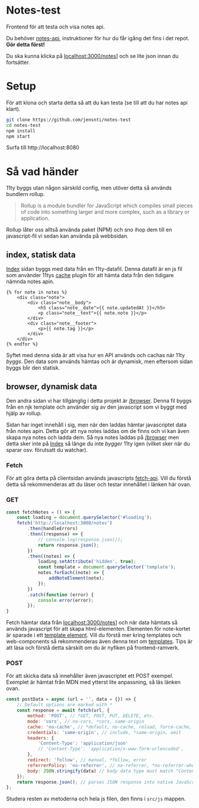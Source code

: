 # Notes-test
Frontend för att testa och visa notes api.

Du behöver [notes-api](https://github.com/jensnti/notes), instruktioner för hur du får igång det fins i det repot. **Gör detta först!**

Du ska kunna klicka på [localhost:3000/notes](http://localhost:3000/notes)] och se lite json innan du fortsätter.

# Setup

För att klona och starta detta så att du kan testa (se till att du har notes api klart).

```bash
git clone https://github.com/jensnti/notes-test
cd notes-test
npm install
npm start
```

Surfa till http://localhost:8080

# Så vad händer

11ty byggs utan någon särskild config, men utöver detta så används bundlern rollup.

>Rollup is a module bundler for JavaScript which compiles small pieces of code into something larger and more complex, such as a library or application.

Rollup låter oss alltså använda paket (NPM) och sno ihop dem till en javascript-fil vi sedan kan använda på webbsidan.

## index, statisk data

[Index](http://localhost:8080) sidan byggs med data från en 11ty-datafil. Denna datafil är en js fil som använder 11tys [cache](https://www.11ty.dev/docs/plugins/cache/) plugin för att hämta data från den tidigare nämnda notes apin.

```
{% for note in notes %}
    <div class="note">
        <div class="note__body">
            <h5 class="note__date">{{ note.updatedAt }}</h5>
            <p class="note__text">{{ note.note }}</p>
        </div>
        <div class="note__footer">
            <p>{{ note.tag }}</p>
        </div>
    </div>
{% endfor %}
```

Syftet med denna sida är att visa hur en API används och cachas när 11ty *byggs*. Den data som används hämtas och är dynamisk, men eftersom sidan byggs blir den statisk.

## browser, dynamisk data

Den andra sidan vi har tillgänglig i detta projekt är [/browser](http://localhost:8080/browser). Denna fil byggs från en njk template och använder sig av den javascript som vi byggt med hjälp av rollup.

Sidan har inget innehåll i sig, men när den laddas hämtar javascriptet data från notes apin. Detta gör att nya notes laddas om de finns och vi kan även skapa nya notes och ladda dem.
Så nya notes laddas på [/browser](http://localhost:8080/browser) men detta sker inte på [Index](http://localhost:8080) så länge du inte *bygger* 11ty igen (vilket sker när du sparar osv. förutsatt du watchar).

### Fetch

För att göra detta på clientsidan används javascripts [fetch-api](https://developer.mozilla.org/en-US/docs/Web/API/Fetch_API/Using_Fetch). Vill du förstå detta så rekommenderas att du läser och testar innehållet i länken här ovan.

### GET

```js
const fetchNotes = () => {
    const loading = document.querySelector('#loading');
    fetch('http://localhost:3000/notes')
        .then(handleErrors)
        .then((response) => {
            // console.log(response.json());
            return response.json();
        })
        .then((notes) => {
            loading.setAttribute('hidden', true);
            const template = document.querySelector('template');
            notes.forEach((note) => {
                addNoteElement(note);
            });
        })
        .catch(function (error) {
            console.error(error);
        });
}
```

Fetch hämtar data från [localhost:3000/notes](http://localhost:3000/notes)] och när data hämtats så används javascript för att skapa html-elementen.
Elementen för note-kortet är sparade i ett [template element](https://developer.mozilla.org/en-US/docs/Web/HTML/Element/template). Vill du förstå mer kring templates och web-components så rekommenderas även denna text om [templates](https://developer.mozilla.org/en-US/docs/Web/Web_Components/Using_templates_and_slots). Tips är att läsa och förstå detta särskilt om du är nyfiken på frontend-ramverk.

### POST

För att skicka data så innehåller även javascriptet ett POST exempel. Exemplet är hämtat från MDN med ytterst lite anpassning, så läs länken ovan.

```js
const postData = async (url = '', data = {}) => {
    // Default options are marked with *
    const response = await fetch(url, {
        method: 'POST', // *GET, POST, PUT, DELETE, etc.
        mode: 'cors', // no-cors, *cors, same-origin
        cache: 'no-cache', // *default, no-cache, reload, force-cache, only-if-cached
        credentials: 'same-origin', // include, *same-origin, omit
        headers: {
            'Content-Type': 'application/json'
            // 'Content-Type': 'application/x-www-form-urlencoded',
        },
        redirect: 'follow', // manual, *follow, error
        referrerPolicy: 'no-referrer', // no-referrer, *no-referrer-when-downgrade, origin, origin-when-cross-origin, same-origin, strict-origin, strict-origin-when-cross-origin, unsafe-url
        body: JSON.stringify(data) // body data type must match "Content-Type" header
    });
    return response.json(); // parses JSON response into native JavaScript objects
};
```

Studera resten av metoderna och hela js filen, den finns i ```src/js``` mappen.
